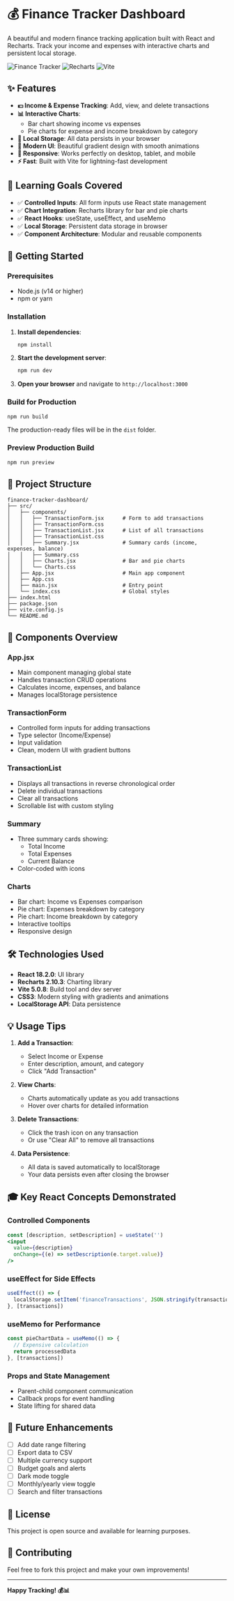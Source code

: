 # 💰 Finance Tracker Dashboard

A beautiful and modern finance tracking application built with React and Recharts. Track your income and expenses with interactive charts and persistent local storage.

![Finance Tracker](https://img.shields.io/badge/React-18.2.0-blue)
![Recharts](https://img.shields.io/badge/Recharts-2.10.3-green)
![Vite](https://img.shields.io/badge/Vite-5.0.8-purple)

## ✨ Features

- **💵 Income & Expense Tracking**: Add, view, and delete transactions
- **📊 Interactive Charts**: 
  - Bar chart showing income vs expenses
  - Pie charts for expense and income breakdown by category
- **💾 Local Storage**: All data persists in your browser
- **🎨 Modern UI**: Beautiful gradient design with smooth animations
- **📱 Responsive**: Works perfectly on desktop, tablet, and mobile
- **⚡ Fast**: Built with Vite for lightning-fast development

## 🎯 Learning Goals Covered

- ✅ **Controlled Inputs**: All form inputs use React state management
- ✅ **Chart Integration**: Recharts library for bar and pie charts
- ✅ **React Hooks**: useState, useEffect, and useMemo
- ✅ **Local Storage**: Persistent data storage in browser
- ✅ **Component Architecture**: Modular and reusable components

## 🚀 Getting Started

### Prerequisites

- Node.js (v14 or higher)
- npm or yarn

### Installation

1. **Install dependencies**:
   ```bash
   npm install
   ```

2. **Start the development server**:
   ```bash
   npm run dev
   ```

3. **Open your browser** and navigate to `http://localhost:3000`

### Build for Production

```bash
npm run build
```

The production-ready files will be in the `dist` folder.

### Preview Production Build

```bash
npm run preview
```

## 📁 Project Structure

```
finance-tracker-dashboard/
├── src/
│   ├── components/
│   │   ├── TransactionForm.jsx      # Form to add transactions
│   │   ├── TransactionForm.css
│   │   ├── TransactionList.jsx      # List of all transactions
│   │   ├── TransactionList.css
│   │   ├── Summary.jsx              # Summary cards (income, expenses, balance)
│   │   ├── Summary.css
│   │   ├── Charts.jsx               # Bar and pie charts
│   │   └── Charts.css
│   ├── App.jsx                      # Main app component
│   ├── App.css
│   ├── main.jsx                     # Entry point
│   └── index.css                    # Global styles
├── index.html
├── package.json
├── vite.config.js
└── README.md
```

## 🎨 Components Overview

### App.jsx
- Main component managing global state
- Handles transaction CRUD operations
- Calculates income, expenses, and balance
- Manages localStorage persistence

### TransactionForm
- Controlled form inputs for adding transactions
- Type selector (Income/Expense)
- Input validation
- Clean, modern UI with gradient buttons

### TransactionList
- Displays all transactions in reverse chronological order
- Delete individual transactions
- Clear all transactions
- Scrollable list with custom styling

### Summary
- Three summary cards showing:
  - Total Income
  - Total Expenses
  - Current Balance
- Color-coded with icons

### Charts
- Bar chart: Income vs Expenses comparison
- Pie chart: Expenses breakdown by category
- Pie chart: Income breakdown by category
- Interactive tooltips
- Responsive design

## 🛠️ Technologies Used

- **React 18.2.0**: UI library
- **Recharts 2.10.3**: Charting library
- **Vite 5.0.8**: Build tool and dev server
- **CSS3**: Modern styling with gradients and animations
- **LocalStorage API**: Data persistence

## 💡 Usage Tips

1. **Add a Transaction**: 
   - Select Income or Expense
   - Enter description, amount, and category
   - Click "Add Transaction"

2. **View Charts**: 
   - Charts automatically update as you add transactions
   - Hover over charts for detailed information

3. **Delete Transactions**: 
   - Click the trash icon on any transaction
   - Or use "Clear All" to remove all transactions

4. **Data Persistence**: 
   - All data is saved automatically to localStorage
   - Your data persists even after closing the browser

## 🎓 Key React Concepts Demonstrated

### Controlled Components
```jsx
const [description, setDescription] = useState('')
<input 
  value={description}
  onChange={(e) => setDescription(e.target.value)}
/>
```

### useEffect for Side Effects
```jsx
useEffect(() => {
  localStorage.setItem('financeTransactions', JSON.stringify(transactions))
}, [transactions])
```

### useMemo for Performance
```jsx
const pieChartData = useMemo(() => {
  // Expensive calculation
  return processedData
}, [transactions])
```

### Props and State Management
- Parent-child component communication
- Callback props for event handling
- State lifting for shared data

## 🌟 Future Enhancements

- [ ] Add date range filtering
- [ ] Export data to CSV
- [ ] Multiple currency support
- [ ] Budget goals and alerts
- [ ] Dark mode toggle
- [ ] Monthly/yearly view toggle
- [ ] Search and filter transactions

## 📝 License

This project is open source and available for learning purposes.

## 🤝 Contributing

Feel free to fork this project and make your own improvements!

---

**Happy Tracking! 💰📊**
